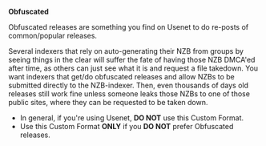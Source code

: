 **Obfuscated**<br>

Obfuscated releases are something you find on Usenet to do re-posts of common/popular releases.

Several indexers that rely on auto-generating their NZB from groups by seeing things in the clear will suffer the fate of having those NZB DMCA'ed after time, as others can just see what it is and request a file takedown.
You want indexers that get/do obfuscated releases and allow NZBs to be submitted directly to the NZB-indexer. Then, even thousands of days old releases still work fine unless someone leaks those NZBs to one of those public sites, where they can be requested to be taken down.

- In general, if you're using Usenet, **DO NOT** use this Custom Format.
- Use this Custom Format **ONLY** if you **DO NOT** prefer Obfuscated releases.
